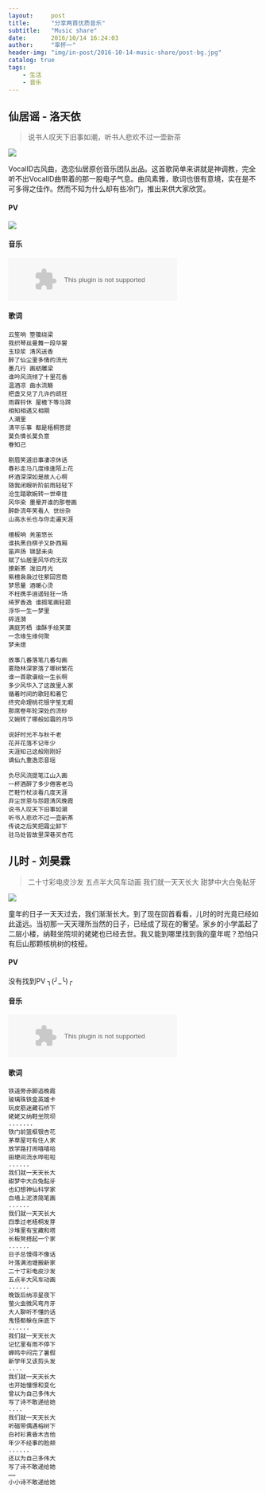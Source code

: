 ```yaml
---
layout:     post
title:      "分享两首优质音乐"
subtitle:   "Music share"
date:       2016/10/14 16:24:03 
author:     "率怀一"
header-img: "img/in-post/2016-10-14-music-share/post-bg.jpg"
catalog: true
tags:
    - 生活
    - 音乐
---
```


## 仙居谣 - 洛天依 ##

> 说书人叹天下旧事如潮，听书人悲欢不过一壶新茶

![](\img\in-post\2016-10-14-music-share\d6bba4fb76fa1b1757cc2fb300113b60.jpg)

VocalID古风曲，逸恋仙居原创音乐团队出品。这首歌简单来讲就是神调教，完全听不出VocalID曲带着的那一股电子气息。曲风素雅，歌词也很有意境，实在是不可多得之佳作。然而不知为什么却有些冷门，推出来供大家欣赏。

#### PV ####

[![](\img\in-post\2016-10-14-music-share\QQ截图20161014170050.png)](http://www.bilibili.com/video/av2474005/)

#### 音乐 ####

<embed src="https://music.163.com/style/swf/widget.swf?sid=33075087&type=2&auto=0&width=320&height=66" width="340" height="86"  allowNetworking="all"/>

#### 歌词 ####

```
云笙响 箜篌绕梁
我织琴丝曼舞一段华裳
玉琼浆 清风送香
醉了仙尘里多情的流光
墨几行 画舫雕梁
谁吟风流倾了十里花香
温酒凉 曲水流觞
把盏又兑了几许的疏狂
雨霖铃休 屋檐下等马蹄
相知相遇又相期
人潮里
清平乐事 都是梧桐菩提
莫负情长莫负意
眷知己

剔眉笑道旧事凄凉休话
春衫走马几度缘逢陌上花
杯酒深深如是故人心啊
随我闭眼听阶前雨轻轻下
沧生踏歌婉转一世牵挂
风华染 墨晕开谁的那卷画
醉卧流年笑看人 世纷杂
山高水长也与你走遍天涯

檀板响 羌笛悠长
谁执黑白棋子又卧西厢
笛声扬 锦瑟未央
赋了仙居里风华的无双
撩新茶 泼旧月光
紫檀袅袅过往萦回宫商
梦思量 酒暖心烫
不枉携手逍遥轻狂一场
绮罗香逸 谁搁笔画轻题
浮华一生一梦里
碎涟漪
满庭芳栖 谁酥手绘芙蕖
一念缘生缘何聚
梦未熄

故事几番落笔几番勾画
雾隐林深寥落了哪树繁花
谁一首歌谱绘一生长啊
多少风华入了这故里人家
循着时间的歌轻和着它
终究命理桃花银字笙无暇
那席卷年轮深处的流砂
又婉转了哪般如霜的月华

说好时光不与秋千老
花开花落不记年少
天涯知己这般刚刚好
谪仙九重逸恋音瑶

负尽风流提笔江山入画
一杯酒醉了多少倦客老马
芒鞋竹杖淡看几度天涯
弃尘世恩与怨题清风晚霞
说书人叹天下旧事如潮
听书人悲欢不过一壶新茶
传说之后笑把霜尘卸下
驻马处皆故里深巷买杏花
```

## 儿时 - 刘昊霖 ##

>  二十寸彩电皮沙发 五点半大风车动画 我们就一天天长大 甜梦中大白兔黏牙

![](\img\in-post\2016-10-14-music-share\21003167901461040790.png)

童年的日子一天天过去，我们渐渐长大。到了现在回首看看，儿时的时光竟已经如此遥远。当初那一天天理所当然的日子，已经成了现在的奢望。家乡的小学盖起了二层小楼，纳鞋坐院坝的姥姥也已经去世。我又能到哪里找到我的童年呢？恐怕只有后山那颗核桃树的枝桠。

#### PV ####

没有找到PV ╮(╯_╰)╭

#### 音乐 ####

<embed src="https://music.163.com/style/swf/widget.swf?sid=407761576&type=2&auto=0&width=320&height=66" width="340" height="86"  allowNetworking="all"/>

#### 歌词 ####

```
铁道旁赤脚追晚霞
玻璃珠铁盒英雄卡
玩皮筋迷藏石桥下
姥姥又纳鞋坐院坝
.......
铁门前篮框银杏花
茅草屋可有住人家
放学路打闹嘻嘻哈
田埂间流水哗啦啦
......
我们就一天天长大
甜梦中大白兔黏牙
也幻想神仙科学家
白墙上泥渍简笔画
......
我们就一天天长大
四季过老梧桐发芽
沙堆里有宝藏和塔
长板凳搭起一个家
......
日子总慢得不像话
叶落满池塘搬新家
二十寸彩电皮沙发
五点半大风车动画
......
晚饭后纳凉星夜下
萤火虫微风弯月牙
大人聊听不懂的话
鬼怪都躲在床底下
......
我们就一天天长大
记忆里有雨不停下
蝉鸣中闷完了暑假
新学年又该剪头发
....
我们就一天天长大
也开始憧憬和变化
曾以为自己多伟大
写了诗不敢递给她
....
我们就一天天长大
听磁带偶遇榕树下
白衬衫黄昏木吉他
年少不经事的脸颊
......
还以为自己多伟大
写了诗不敢递给她
……
小小诗不敢递给她
```

